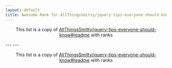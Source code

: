 ```yaml
---
layout: default
title: Awesome Rank for AllThingsSmitty/jquery-tips-everyone-should-know#readme
---
```


<p align="center">
	This list is a copy of <a href="https://github.com/AllThingsSmitty/jquery-tips-everyone-should-know#readme">AllThingsSmitty/jquery-tips-everyone-should-know#readme</a> with ranks
</p>
---
---
<p align="center">
	This list is a copy of <a href="https://github.com/AllThingsSmitty/jquery-tips-everyone-should-know#readme">AllThingsSmitty/jquery-tips-everyone-should-know#readme</a> with ranks
</p>

